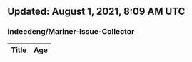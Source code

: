 ## Updated: August 1, 2021, 8:09 AM UTC


### indeedeng/Mariner-Issue-Collector
|**Title**|**Age**|
|:----|:----|
